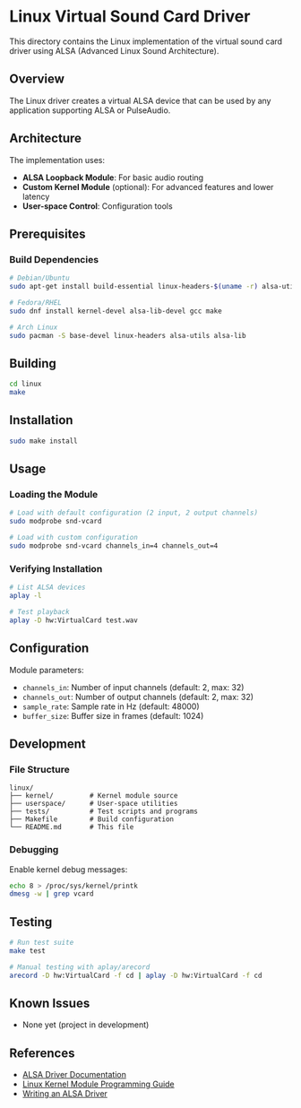 # Linux Virtual Sound Card Driver

This directory contains the Linux implementation of the virtual sound card driver using ALSA (Advanced Linux Sound Architecture).

## Overview

The Linux driver creates a virtual ALSA device that can be used by any application supporting ALSA or PulseAudio.

## Architecture

The implementation uses:
- **ALSA Loopback Module**: For basic audio routing
- **Custom Kernel Module** (optional): For advanced features and lower latency
- **User-space Control**: Configuration tools

## Prerequisites

### Build Dependencies

```bash
# Debian/Ubuntu
sudo apt-get install build-essential linux-headers-$(uname -r) alsa-utils libasound2-dev

# Fedora/RHEL
sudo dnf install kernel-devel alsa-lib-devel gcc make

# Arch Linux
sudo pacman -S base-devel linux-headers alsa-utils alsa-lib
```

## Building

```bash
cd linux
make
```

## Installation

```bash
sudo make install
```

## Usage

### Loading the Module

```bash
# Load with default configuration (2 input, 2 output channels)
sudo modprobe snd-vcard

# Load with custom configuration
sudo modprobe snd-vcard channels_in=4 channels_out=4
```

### Verifying Installation

```bash
# List ALSA devices
aplay -l

# Test playback
aplay -D hw:VirtualCard test.wav
```

## Configuration

Module parameters:
- `channels_in`: Number of input channels (default: 2, max: 32)
- `channels_out`: Number of output channels (default: 2, max: 32)
- `sample_rate`: Sample rate in Hz (default: 48000)
- `buffer_size`: Buffer size in frames (default: 1024)

## Development

### File Structure

```
linux/
├── kernel/         # Kernel module source
├── userspace/      # User-space utilities
├── tests/          # Test scripts and programs
├── Makefile        # Build configuration
└── README.md       # This file
```

### Debugging

Enable kernel debug messages:
```bash
echo 8 > /proc/sys/kernel/printk
dmesg -w | grep vcard
```

## Testing

```bash
# Run test suite
make test

# Manual testing with aplay/arecord
arecord -D hw:VirtualCard -f cd | aplay -D hw:VirtualCard -f cd
```

## Known Issues

- None yet (project in development)

## References

- [ALSA Driver Documentation](https://www.alsa-project.org/wiki/Main_Page)
- [Linux Kernel Module Programming Guide](https://tldp.org/LDP/lkmpg/2.6/html/)
- [Writing an ALSA Driver](https://www.kernel.org/doc/html/latest/sound/kernel-api/writing-an-alsa-driver.html)
